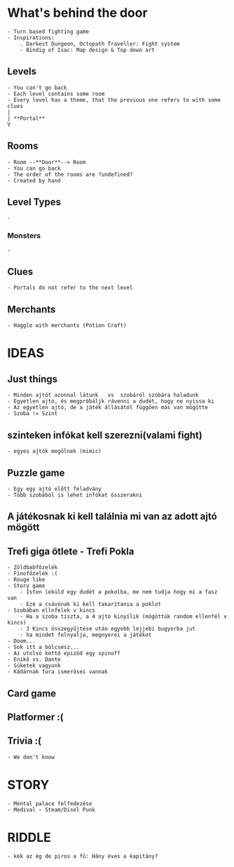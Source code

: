 # What's behind the door
	- Turn based fighting game
	- Inspirations: 
		. Darkest Dungeon, Octopath Traveller: Fight system
		- Bindig of Isac: Map design & Top down art 

## Levels
	- You can't go back
	- Each level contains some room
	- Every level has a theme, that the previous one refers to with some clues
	|
	| **Portal**
	V
## Rooms
	- Room --**Door**--> Room 
	- You can go back
	- The order of the rooms are ?undefined?
	- Created by hand

## Level Types
	-
### Monsters
	- 

## Clues
	- Portals do not refer to the next level

## Merchants
	- Haggle with merchants (Potion Craft)




# IDEAS
## Just things
	- Minden ajtót azonnal látunk	vs 	szobáról szobára haladunk
	- Egyetlen ajtó, és megpróbáljk rávenni a dudét, hogy ne nyissa ki
	- Az egyetlen ajtó, de a játék állásától függően más van mögötte
	- Szoba != Szint

## szinteken infókat kell szerezni(valami fight) 
	- egyes ajtók megölnek (mimic)
	
## Puzzle game
	- Egy egy ajtó előtt feladvány
	- Több szobából is lehet infókat összerakni

## A játékosnak ki kell találnia mi van az adott ajtó mögött

## Trefi giga ötlete - Trefi Pokla
	- Zöldbabfőzelék
	- Finofőzelék :(
	- Rouge like
	- Story game
		- Isten leküld egy dudét a pokolba, me nem tudja hogy mi a fasz van
		- Ezé a csávónak ki kell takarítania a poklot
	- Szobában ellnfelek v kincs
		- Ha a szoba tiszta, a 4 ajtó kinyílik (mögöttük random ellenfél v kincs)
		- 3 Kincs összegyűjtése után egyebb lejjebi bugyorba jut
		- ha mindet felnyalja, megnyerei a játékot
	- Doom...
	- Sok itt a bölcsész...
	- Az utolsó kettő epizód egy spinoff
	- Enikő vs. Dante
	- Süketek vagyunk
	- Kádárnak fura ismerősei vannak


## Card game
## Platformer :(
## Trivia :(
	- We don't know


# STORY
	- Mental palace felfedezése
	- Medival ~ Steam/Disel Punk

# RIDDLE
	- kék az ég de piros a fű: Hány éves a kapitány?
